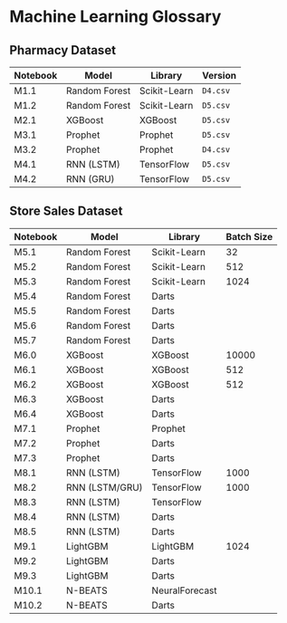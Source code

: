 # Machine Learning Glossary

## Pharmacy Dataset

| Notebook  | Model          | Library         |Version  |
|-----------|----------------|-----------------|---------|
| M1.1      | Random Forest  | Scikit-Learn    | `D4.csv`|
| M1.2      | Random Forest  | Scikit-Learn    | `D5.csv`|
| M2.1      | XGBoost        | XGBoost         | `D5.csv`|
| M3.1      | Prophet        | Prophet         | `D5.csv`|
| M3.2      | Prophet        | Prophet         | `D4.csv`|
| M4.1      | RNN (LSTM)     | TensorFlow      | `D5.csv`|
| M4.2      | RNN (GRU)      | TensorFlow      | `D5.csv`|

## Store Sales Dataset

| Notebook  | Model          | Library       | Batch Size |
|-----------|----------------|---------------|------------|
| M5.1      | Random Forest  | Scikit-Learn  | 32         |
| M5.2      | Random Forest  | Scikit-Learn  | 512        |
| M5.3      | Random Forest  | Scikit-Learn  | 1024       |
| M5.4      | Random Forest  | Darts         |            |
| M5.5      | Random Forest  | Darts         |            |
| M5.6      | Random Forest  | Darts         |            |
| M5.7      | Random Forest  | Darts         |            |
| M6.0      | XGBoost        | XGBoost       | 10000      |
| M6.1      | XGBoost        | XGBoost       | 512        |
| M6.2      | XGBoost        | XGBoost       | 512        |
| M6.3      | XGBoost        | Darts         |            |
| M6.4      | XGBoost        | Darts         |            |
| M7.1      | Prophet        | Prophet       |            |
| M7.2      | Prophet        | Darts         |            |
| M7.3      | Prophet        | Darts         |            |
| M8.1      | RNN (LSTM)     | TensorFlow    | 1000       |
| M8.2      | RNN (LSTM/GRU) | TensorFlow    | 1000       |
| M8.3      | RNN (LSTM)     | TensorFlow    |            |
| M8.4      | RNN (LSTM)     | Darts         |            |
| M8.5      | RNN (LSTM)     | Darts         |            |
| M9.1      | LightGBM       | LightGBM      | 1024       |
| M9.2      | LightGBM       | Darts         |            |
| M9.3      | LightGBM       | Darts         |            |
| M10.1     | N-BEATS        | NeuralForecast|            |
| M10.2     | N-BEATS        | Darts         |            |
